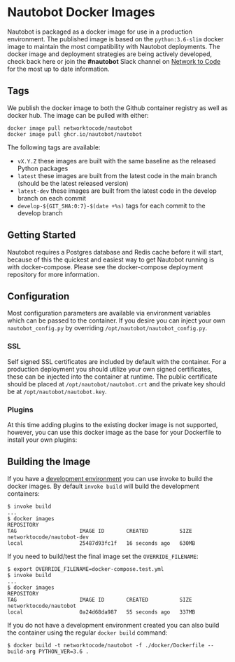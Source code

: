 # Nautobot Docker Images

Nautobot is packaged as a docker image for use in a production environment.  The published image is based on the `python:3.6-slim` docker image to maintain the most compatibility with Nautobot deployments.  The docker image and deployment strategies are being actively developed, check back here or join the **#nautobot** Slack channel on [Network to Code](https://networktocode.slack.com) for the most up to date information.

## Tags

We publish the docker image to both the Github container registry as well as docker hub.  The image can be pulled with either:

```
docker image pull networktocode/nautobot
docker image pull ghcr.io/nautobot/nautobot
```

The following tags are available:

* `vX.Y.Z` these images are built with the same baseline as the released Python packages
* `latest` these images are built from the latest code in the main branch (should be the latest released version)
* `latest-dev` these images are built from the latest code in the develop branch on each commit
* `develop-${GIT_SHA:0:7}-$(date +%s)` tags for each commit to the develop branch

## Getting Started

Nautobot requires a Postgres database and Redis cache before it will start, because of this the quickest and easiest way to get Nautobot running is with docker-compose.  Please see the docker-compose deployment repository for more information.

## Configuration

Most configuration parameters are available via environment variables which can be passed to the container.  If you desire you can inject your own `nautobot_config.py` by overriding `/opt/nautobot/nautobot_config.py`.

### SSL

Self signed SSL certificates are included by default with the container.  For a production deployment you should utilize your own signed certificates, these can be injected into the container at runtime.  The public certificate should be placed at `/opt/nautobot/nautobot.crt` and the private key should be at `/opt/nautobot/nautobot.key`.

### Plugins

At this time adding plugins to the existing docker image is not supported, however, you can use this docker image as the base for your Dockerfile to install your own plugins:

## Building the Image

If you have a [development environment](/development/getting-started/#setting-up-your-development-environment) you can use invoke to build the docker images.  By default `invoke build` will build the development containers:

```
$ invoke build
...
$ docker images
REPOSITORY                                                                TAG                    IMAGE ID       CREATED          SIZE
networktocode/nautobot-dev                                                local                  25487d93fc1f   16 seconds ago   630MB
```

If you need to build/test the final image set the `OVERRIDE_FILENAME`:

```
$ export OVERRIDE_FILENAME=docker-compose.test.yml
$ invoke build
...
$ docker images
REPOSITORY                                                                TAG                    IMAGE ID       CREATED          SIZE
networktocode/nautobot                                                    local                  0a24d68da987   55 seconds ago   337MB
```

If you do not have a development environment created you can also build the container using the regular `docker build` command:

```
$ docker build -t networktocode/nautobot -f ./docker/Dockerfile --build-arg PYTHON_VER=3.6 .
```
